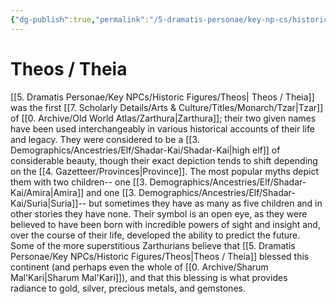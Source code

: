 ```yaml
---
{"dg-publish":true,"permalink":"/5-dramatis-personae/key-np-cs/historic-figures/theos/","noteIcon":""}
---
```


# Theos / Theia  

[[5. Dramatis Personae/Key NPCs/Historic Figures/Theos\| Theos / Theia]] was the first [[7. Scholarly Details/Arts & Culture/Titles/Monarch/Tzar\|Tzar]] of [[0. Archive/Old World Atlas/Zarthura\|Zarthura]]; their two given names have been used interchangeably in various historical accounts of their life and legacy. They were considered to be a [[3. Demographics/Ancestries/Elf/Shadar-Kai/Shadar-Kai\|high elf]] of considerable beauty, though their exact depiction tends to shift depending on the [[4. Gazetteer/Provinces\|Province]]. The most popular myths depict them with two children-- one [[3. Demographics/Ancestries/Elf/Shadar-Kai/Amira\|Amira]] and one [[3. Demographics/Ancestries/Elf/Shadar-Kai/Suria\|Suria]]-- but sometimes they have as many as five children and in other stories they have none. Their symbol is an open eye, as they were believed to have been born with incredible powers of sight and insight and, over the course of their life, developed the ability to predict the future. Some of the more superstitious Zarthurians believe that [[5. Dramatis Personae/Key NPCs/Historic Figures/Theos\|Theos / Theia]] blessed this continent (and perhaps even the whole of [[0. Archive/Sharum Mal'Kari\|Sharum Mal'Kari]]), and that this blessing is what provides radiance to gold, silver, precious metals, and gemstones. 

